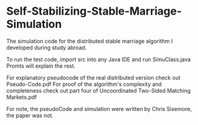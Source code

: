 # Self-Stabilizing-Stable-Marriage-Simulation
The simulation code for the distributed stable marriage algorithm I developed during study abroad.

To run the test code, import src into any Java IDE and run SimuClass.java
Promts will explain the rest.

For explanatory pseudocode of the real distributed version check out Pseudo-Code.pdf
For proof of the algorithm's complexity and completeness check out part four of Uncoordinated Two-Sided Matching Markets.pdf

For note, the pseudoCode and simulation were written by Chris Sisemore, the paper was not.
